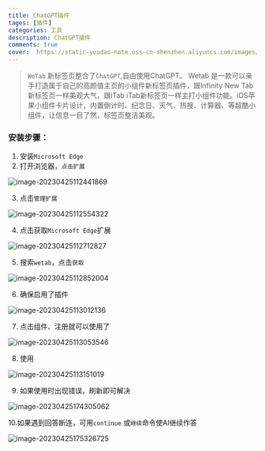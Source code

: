 ```yaml
---
title: ChatGPT插件
tages: [插件]
categories: 工具
description: ChatGPT插件
comments: true
cover:  https://static-youdao-note.oss-cn-shenzhen.aliyuncs.com/images/202305270127641.webp?x-oss-process=style/webp
---
```




> `WeTab` 新标签页整合了`ChatGPT`,自由使用ChatGPT。
> Wetab 是一款可以亲手打造属于自己的高颜值主页的小组件新标签页插件，跟Infinity New Tab新标签页一样美观大气，跟iTab iTab新标签页一样主打小组件功能。iOS苹果小组件卡片设计，内置倒计时、纪念日、天气、热搜、计算器、等超酷小组件，让信息一目了然，标签页整洁美观。

### 安装步骤：

1. 安装`Microsoft Edge` 
2.  打开浏览器，`点击扩展`

![image-20230425112441869](https://img.tucang.cc/api/image/show/2de2a387ffec5dd4bd2b4b5e94947749)

3. 点击`管理扩展`

![image-20230425112554322](https://img.tucang.cc/api/image/show/ead45951d22815ee9db4552cf38fceb4)

4. 点击获取`Microsoft Edge`扩展

![image-20230425112712827](https://img.tucang.cc/api/image/show/c8e3545082ba2781a977c29e1e24fc91)

5. 搜索`wetab`，点击`获取`

![image-20230425112852004](https://img.tucang.cc/api/image/show/bffb586788d37a68fa1e3004554c69d2)

6. 确保启用了插件

![image-20230425113012136](https://img.tucang.cc/api/image/show/525569dbc2803897fe086f30cfb4043d)

7. 点击组件、注册就可以使用了

![image-20230425113053546](https://img.tucang.cc/api/image/show/6bf68f5b71d06a2c663d6be896e320fb)

8. 使用

![image-20230425113151019](https://img.tucang.cc/api/image/show/b0b05f14f2df83da983d33c00c4a87d6)

9. 如果使用时出现错误，刷新即可解决

![image-20230425174305062](https://img.tucang.cc/api/image/show/f4ba6dfad2975bd4506e5a5960a6306b)

10.如果遇到回答断连，可用`continue` 或`继续`命令使AI继续作答

![image-20230425175326725](https://img.tucang.cc/api/image/show/0641617a42b436791ee65c3b80c31ad6)
